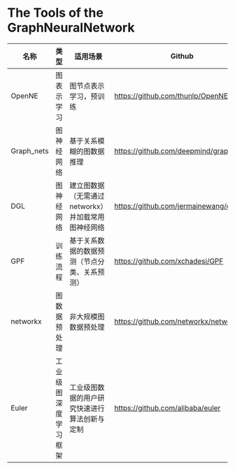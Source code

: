 # The Tools of the GraphNeuralNetwork

名称  | 类型  | 适用场景 | Github
 ---- | ----- | ------  | ------ 
 OpenNE	| 图表示学习	| 图节点表示学习，预训练 |	https://github.com/thunlp/OpenNE
Graph_nets |	图神经网络	| 基于关系模糊的图数据推理	| https://github.com/deepmind/graph_nets
DGL	| 图神经网络 |	建立图数据（无需通过networkx）并加载常用图神经网络 |	https://github.com/jermainewang/dgl
GPF	| 训练流程	| 基于关系数据的数据预测（节点分类、关系预测）|	https://github.com/xchadesi/GPF
networkx	| 图数据预处理	| 非大规模图数据预处理	| https://github.com/networkx/networkx
Euler	|工业级图深度学习框架	| 工业级图数据的用户研究快速进行算法创新与定制 |	https://github.com/alibaba/euler
